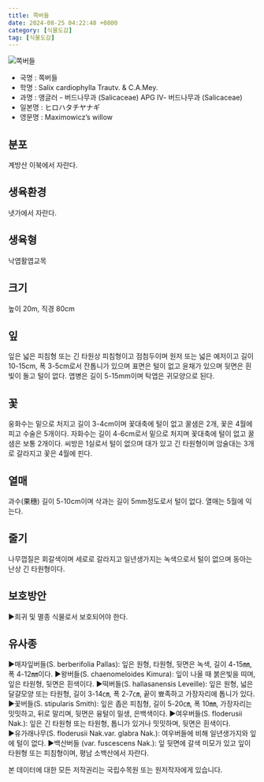 ```yaml
---
title: 쪽버들
date: 2024-08-25 04:22:48 +0800
category: [식물도감]
tag: [식물도감]
---
```




![쪽버들](/fileUpload/plants/basic/Salicaceae/Salix/16868/1_th2.JPG)
- 국명 : 쪽버들
- 학명 : Salix cardiophylla Trautv. & C.A.Mey.
- 과명 : 앵글러 - 버드나무과 (Salicaceae) APG Ⅳ- 버드나무과 (Salicaceae)
- 일본명 : ヒロハタチヤナギ
- 영문명 : Maximowicz’s willow


## 분포
계방산 이북에서 자란다.
## 생육환경
냇가에서 자란다.
## 생육형
낙엽활엽교목
## 크기
높이 20m, 직경 80cm
## 잎
잎은 넓은 피침형 또는 긴 타원상 피침형이고 점첨두이며 원저 또는 넓은 예저이고 길이 10-15cm, 폭 3-5cm로서 잔톱니가 있으며 표면은 털이 없고 윤채가 있으며 뒷면은 흰빛이 돌고 털이 없다. 엽병은 길이 5-15mm이며 탁엽은 귀모양으로 된다.
## 꽃
웅화수는 밑으로 처지고 길이 3-4cm이며 꽃대축에 털이 없고 꿀샘은 2개, 꽃은 4월에 피고 수술은 5개이다. 자화수는 길이 4-6cm로서 밑으로 처지며 꽃대축에 털이 없고 꿀샘은 보통 2개이다. 씨방은 1실로서 털이 없으며 대가 있고 긴 타원형이며 암술대는 3개로 갈라지고 꽃은 4월에 핀다.
## 열매
과수(果穗) 길이 5-10cm이며 삭과는 길이 5mm정도로서 털이 없다. 열매는 5월에 익는다.
## 줄기
나무껍질은 회갈색이며 세로로 갈라지고 일년생가지는 녹색으로서 털이 없으며 동아는 난상 긴 타원형이다.
## 보호방안
▶희귀 및 멸종 식물로서 보호되어야 한다.
## 유사종
▶매자잎버들(S. berberifolia Pallas): 잎은 원형, 타원형, 뒷면은 녹색, 길이 4-15㎜, 폭 4-12㎜이다. ▶왕버들(S. chaenomeloides Kimura): 잎이 나올 때 붉은빛을 띠며, 잎은 타원형, 뒷면은 흰색이다. ▶떡버들(S. hallasanensis Leveille): 잎은 원형, 넓은 달걀모양 또는 타원형, 길이 3-14㎝, 폭 2-7㎝, 끝이 뾰족하고 가장자리에 톱니가 있다. ▶꽃버들(S. stipularis Smith): 잎은 좁은 피침형, 길이 5-20㎝, 폭 10㎜, 가장자리는 밋밋하고, 뒤로 말리며, 뒷면은 융털이 밀생, 은백색이다. ▶여우버들(S. floderusii Nak.): 잎은 긴 타원형 또는 타원형, 톱니가 있거나 밋밋하며, 뒷면은 흰색이다.    ▶유가래나무(S. floderusii Nak.var. glabra Nak.):  여우버들에 비해 일년생가지와 잎에 털이 없다. ▶백산버들 (var. fuscescens Nak.): 잎 뒷면에 갈색 미모가 있고 잎이 타원형 또는 피침형이며, 평남 소백산에서 자란다.






본 데이터에 대한 모든 저작권리는 국립수목원 또는 원저작자에게 있습니다.
